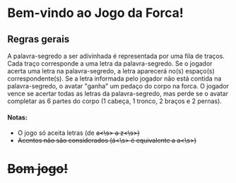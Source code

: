 # Bem-vindo ao Jogo da Forca!

## Regras gerais

A palavra-segredo a ser adivinhada é representada por uma fila de traços. Cada traço corresponde a uma letra da palavra-segredo. Se o jogador acerta uma letra na palavra-segredo, a letra aparecerá no(s) espaço(s) correspondente(s). Se a letra informada pelo jogador não está contida na palavra-segredo, o avatar "ganha" um pedaço do corpo na forca. O jogador vence se acertar todas as letras da palavra-segredo, mas perde se o avatar completar as 6 partes do corpo (1 cabeça, 1 tronco, 2 braços e 2 pernas).

#### Notas:
- O jogo só aceita letras (de <s>a<\s> a <s>z<\s>)
- Acentos não são considerados (<s>á<\s> é equivalente a <s>a<\s>)
    
# Bom jogo!